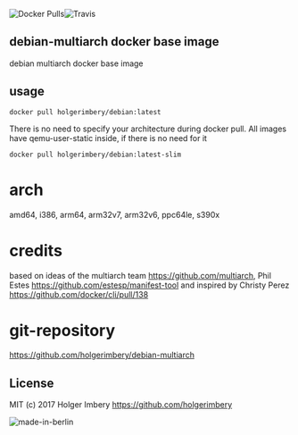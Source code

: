 ![Docker Pulls](https://img.shields.io/docker/pulls/holgerimbery/debian.svg)![Travis](https://img.shields.io/travis/holgerimbery/debian_multiarch.svg)
## debian-multiarch docker base image
debian multiarch docker base image

## usage 
```
docker pull holgerimbery/debian:latest
```

There is no need to specify your architecture during docker pull.
All images have qemu-user-static inside, if there is no need for it 
 
```
docker pull holgerimbery/debian:latest-slim
```

# arch
amd64, i386, arm64, arm32v7, arm32v6, ppc64le, s390x


# credits
based on ideas of the multiarch team https://github.com/multiarch, Phil Estes https://github.com/estesp/manifest-tool and inspired by Christy Perez https://github.com/docker/cli/pull/138

# git-repository
https://github.com/holgerimbery/debian-multiarch

## License
MIT (c) 2017 Holger Imbery https://github.com/holgerimbery

![made-in-berlin](https://github.com/holgerimbery/environment/raw/master/made-in-berlin-badge_small.png)

